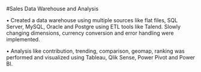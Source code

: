 #Sales Data Warehouse and Analysis

•	Created a data warehouse using multiple sources like flat files, SQL Server, MySQL, Oracle and Postgre using ETL tools like Talend. Slowly changing dimensions, currency conversion and error handling were implemented.

•	Analysis like contribution, trending, comparison, geomap, ranking was performed and visualized using Tableau, Qlik Sense, Power Pivot and Power BI.
